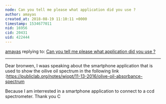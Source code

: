 ```yaml
---
node: Can you tell me please what application did you use ?
author: amayas
created_at: 2018-08-19 11:10:11 +0000
timestamp: 1534677011
nid: 16956
cid: 20431
uid: 422444
---
```




[amayas](../profile/amayas) replying to: [Can you tell me please what application did you use ?](../notes/amayas/08-18-2018/can-you-tell-me-please-what-application-did-you-use)

----
Dear bronwen, 
I waas speaking about the smartphone application that is used to show the oilive oil spectrum in the following link :https://publiclab.org/notes/wjopt/11-13-2016/olive-oil-absorbance-spectrum

Because I am interrested in a smartphone application to connect to a ccd spectrometer.
Thank you
C